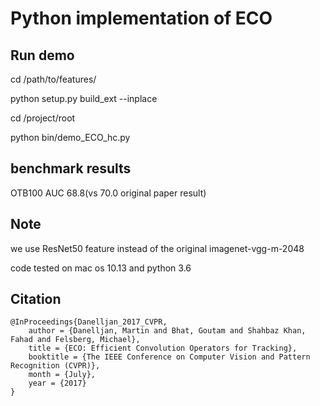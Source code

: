# Python implementation of ECO

## Run demo
cd /path/to/features/

python setup.py build_ext --inplace

cd /project/root

python bin/demo_ECO_hc.py

## benchmark results
OTB100  AUC 68.8(vs 70.0 original paper result)

## Note
we use ResNet50 feature instead of the original imagenet-vgg-m-2048

code tested on mac os 10.13 and python 3.6

## Citation
	@InProceedings{Danelljan_2017_CVPR,
		author = {Danelljan, Martin and Bhat, Goutam and Shahbaz Khan, Fahad and Felsberg, Michael},
		title = {ECO: Efficient Convolution Operators for Tracking},
		booktitle = {The IEEE Conference on Computer Vision and Pattern Recognition (CVPR)},
		month = {July},
		year = {2017}
	}
